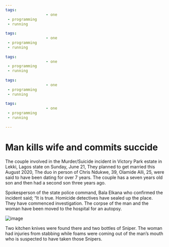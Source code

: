 ```yaml
---
tags:
			      - one
 - programming
 - running
			    
tags:
			      - one
 - programming
 - running
			    
tags:
			      - one
 - programming
 - running
			    
tags:
			      - one
 - programming
 - running
			    
tags:
			      - one
 - programming
 - running
			    
---
```


# Man kills wife and commits succide

The couple involved in the Murder/Suicide incident in Victory Park estate in Lekki, Lagos state on Sunday, June 21, They planned to get married this August 2020, The duo in person of Chris Ndukwe, 39, Olamide Alli, 25, were said to have been dating for over 7 years. The couple has a seven years old son and then had a second son three years ago.

Spokesperson of the state police command, Bala Elkana who confirmed the incident said;
“It is true. Homicide detectives have sealed up the place. They have commenced investigation. The corpse of the man and the woman have been moved to the hospital for an autopsy.

![image](https://cdn.pixabay.com/photo/2015/04/23/22/00/tree-736885__340.jpg)

Two kitchen knives were found there and two bottles of Sniper. The woman had injuries from stabbing while foams were coming out of the man’s mouth who is suspected to have taken those Snipers.
    
